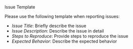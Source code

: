 Issue Template

Please use the following template when reporting issues:

- *Issue Title*: Briefly describe the issue
- *Issue Description*: Describe the issue in detail
- *Steps to Reproduce*: Provide steps to reproduce the issue
- *Expected Behavior*: Describe the expected behavior

